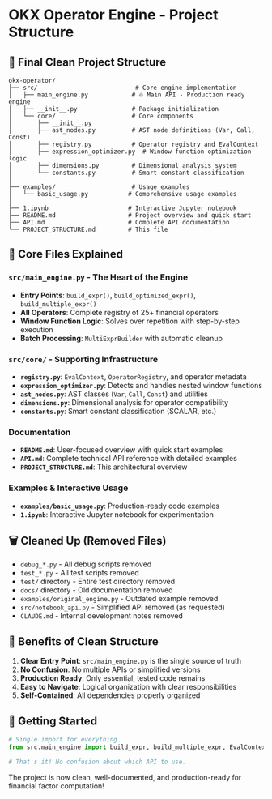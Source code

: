 # OKX Operator Engine - Project Structure

## 📁 Final Clean Project Structure

```
okx-operator/
├── src/                           # Core engine implementation
│   ├── main_engine.py            # 🔥 Main API - Production ready engine
│   ├── __init__.py               # Package initialization
│   └── core/                     # Core components
│       ├── __init__.py
│       ├── ast_nodes.py          # AST node definitions (Var, Call, Const)
│       ├── registry.py           # Operator registry and EvalContext
│       ├── expression_optimizer.py  # Window function optimization logic
│       ├── dimensions.py         # Dimensional analysis system
│       └── constants.py          # Smart constant classification
│
├── examples/                     # Usage examples
│   └── basic_usage.py           # Comprehensive usage examples
│
├── 1.ipynb                      # Interactive Jupyter notebook
├── README.md                    # Project overview and quick start
├── API.md                       # Complete API documentation
└── PROJECT_STRUCTURE.md         # This file
```

## 🎯 Core Files Explained

### `src/main_engine.py` - The Heart of the Engine
- **Entry Points**: `build_expr()`, `build_optimized_expr()`, `build_multiple_expr()`
- **All Operators**: Complete registry of 25+ financial operators
- **Window Function Logic**: Solves over repetition with step-by-step execution
- **Batch Processing**: `MultiExprBuilder` with automatic cleanup

### `src/core/` - Supporting Infrastructure
- **`registry.py`**: `EvalContext`, `OperatorRegistry`, and operator metadata
- **`expression_optimizer.py`**: Detects and handles nested window functions
- **`ast_nodes.py`**: AST classes (`Var`, `Call`, `Const`) and utilities
- **`dimensions.py`**: Dimensional analysis for operator compatibility
- **`constants.py`**: Smart constant classification (SCALAR, etc.)

### Documentation
- **`README.md`**: User-focused overview with quick start examples
- **`API.md`**: Complete technical API reference with detailed examples
- **`PROJECT_STRUCTURE.md`**: This architectural overview

### Examples & Interactive Usage
- **`examples/basic_usage.py`**: Production-ready code examples
- **`1.ipynb`**: Interactive Jupyter notebook for experimentation

## 🗑️ Cleaned Up (Removed Files)

- `debug_*.py` - All debug scripts removed
- `test_*.py` - All test scripts removed  
- `test/` directory - Entire test directory removed
- `docs/` directory - Old documentation removed
- `examples/original_engine.py` - Outdated example removed
- `src/notebook_api.py` - Simplified API removed (as requested)
- `CLAUDE.md` - Internal development notes removed

## 🎉 Benefits of Clean Structure

1. **Clear Entry Point**: `src/main_engine.py` is the single source of truth
2. **No Confusion**: No multiple APIs or simplified versions
3. **Production Ready**: Only essential, tested code remains
4. **Easy to Navigate**: Logical organization with clear responsibilities
5. **Self-Contained**: All dependencies properly organized

## 🚀 Getting Started

```python
# Single import for everything
from src.main_engine import build_expr, build_multiple_expr, EvalContext

# That's it! No confusion about which API to use.
```

The project is now clean, well-documented, and production-ready for financial factor computation!